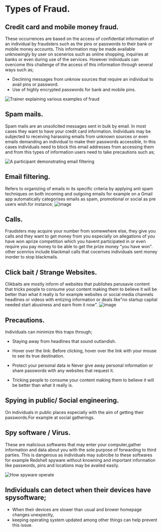 # Types of Fraud.
## Credit card and mobile money fraud.
These occurrences are based on the access of confidential information of an individual by fraudsters such as the pins or passwords to their bank or mobile money accounts. This information may be made available unknowingly by user on scenerios such as online shopping, inquiries at banks or even during use of the services. However individuals can overcome this challenge of the access of this information through several ways such as;
- Declining messages from unknow sources that require an individual to avail pins or password.
- Use of highly encrypted passwords for bank and mobile pins.
  
![Trainer explaining various examples of fraud](examples-of-types-of-fraud.jpg)

## Spam mails.
Spam mails are an unsolicited messages sent in bulk by email. In most cases they want to have your credit card information.
Individuals may be subjected to receiving harassing emails from unknown sources or even emails demanding an individual to make their passwords accessible, In this cases individuals need to block this email addresses from accessing them and from this types of information users need to take precautions such as;

![A participant demonstrating email filtering](spam-mail-filter.jpg)

## Email filtering. 
Refers to organizing of emails in its specific criteria by applying anti spam techniques on both incoming and outgoing emails for example on a Gmail app automatically categorises emails as spam, promotional or social as pre users wish.for instance;
![image](https://github.com/ijokua/Antifraud-Bootcamp/assets/99041009/07dd2307-9e57-4531-ac78-7a3d6675471c)

## Calls.
Fraudsters may acquire your number from somewehere else, they give you calls and they want to get money from you especially on allegations of you have won aprize competition which you havent participated in or even require you pay money to be able to get the prize money "you have won".
other scenrios include blackmail calls that cocerives individuals sent money inorder to stop blackmails. 

## Click bait / Strange Websites.
Clikbaits are mostly inform of websites that publishes perusavie content that tricks people to consume your content making them to believe it will be better than what it really is for example websites or social media channels headlines or videos with entizing information or deals like"no startup capital needed start abusiness and earn from it now".
![image](https://github.com/ijokua/Antifraud-Bootcamp/assets/99041009/423b6f2c-0edb-4ca1-a95c-16ffa37dcd05)

## Precautions.
Individuals can minimize this traps through;
- Staying away from headlines that sound outlandish.
  
- Hover over the link: Before clicking, hover over the link with your mouse to see its true destination.
  
- Protect your personal data ie Never give away personal information or share passwords with any websites that request it.
  
- Tricking people to consume your content making them to believe it will be better than what it really is.
  
## Spying in public/ Social engineering.
On individuals in public places especially with the aim of getting their passwords.For example at social gatherings. 

## Spy software / Virus.
These are malicious softwares that may enter your computer,gather information and data about you with the sole purpose of forwarding to third parties. This is dangerous as individuals may subrcibe to these softwares for example Redshell spyware without knowning and important information like passwords, pins and locations may be availed easily.

![How spyware operate](Images/example-of-spyware.jpg)

## Individuals can detect  when their devices have spysoftware;
- When their devices are slower than usual and brower homepage changes unexpectly,
- keeping operating system updated among other things can help prevent this issue.

